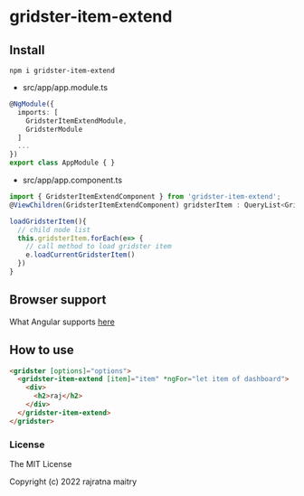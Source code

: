 # gridster-item-extend


## Install

`npm i gridster-item-extend`

  * src/app/app.module.ts
  ```typescript
  @NgModule({
    imports: [
      GridsterItemExtendModule,
      GridsterModule
    ]
    ...
  })
  export class AppModule { }
  ```  
  * src/app/app.component.ts
  ```typescript
  import { GridsterItemExtendComponent } from 'gridster-item-extend';
  @ViewChildren(GridsterItemExtendComponent) gridsterItem : QueryList<GridsterItemExtendComponent>;
  
  loadGridsterItem(){
    // child node list 
    this.gridsterItem.forEach(e=> {
      // call method to load gridster item
      e.loadCurrentGridsterItem()
    })
  }
  ```
## Browser support

What Angular supports [here](https://github.com/angular/angular)

## How to use
  ```html
  <gridster [options]="options">
    <gridster-item-extend [item]="item" *ngFor="let item of dashboard">
      <div>
        <h2>raj</h2>
      </div>
    </gridster-item-extend>
  </gridster>
  ```

### License

The MIT License

Copyright (c) 2022 rajratna maitry